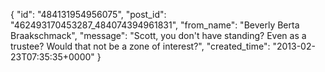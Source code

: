  {
   "id": "484131954956075",
   "post_id": "462493170453287_484074394961831",
   "from_name": "Beverly Berta Braakschmack",
   "message": "Scott, you don't have standing? Even as a trustee? Would that not be a zone of interest?",
   "created_time": "2013-02-23T07:35:35+0000"
 }
